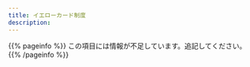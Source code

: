 ```yaml
---
title: イエローカード制度
description: 
---
```

{{% pageinfo %}}
この項目には情報が不足しています。追記してください。
{{% /pageinfo %}}
